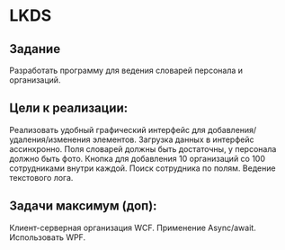 # LKDS

## Задание

Разработать программу для ведения словарей персонала и организаций.

## Цели к реализации:

Реализовать удобный графический интерфейс для добавления/удаления/изменения элементов.
Загрузка данных в интерфейс ассинхронно.
Поля словарей должны быть достаточны, у персонала должно быть фото.
Кнопка для добавления 10 организаций со 100 сотрудниками внутри каждой.
Поиск сотрудника по полям.
Ведение текстового лога.

## Задачи максимум (доп):

Клиент-серверная организация WCF.
Применение Async/await.
Использовать WPF.

